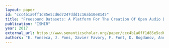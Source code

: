```yaml
---
layout: paper
id: "ccc4b1a0ff1d85e5cd6d7247ddd1c16ab10e8145"
title: "Freesound Datasets: A Platform For The Creation Of Open Audio Datasets"
publication: "ISMIR"
year: 2017
external_url: https://www.semanticscholar.org/paper/ccc4b1a0ff1d85e5cd6d7247ddd1c16ab10e8145
authors: "E. Fonseca, J. Pons, Xavier Favory, F. Font, D. Bogdanov, Andrés Ferraro, S. Oramas, A. Porter, X. Serra"
---
```

